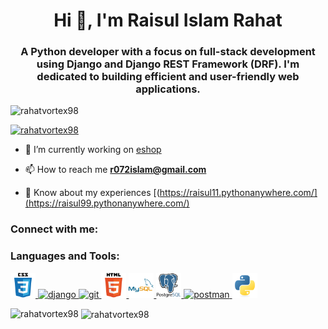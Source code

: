 <h1 align="center">Hi 👋, I'm Raisul Islam Rahat</h1>
<h3 align="center">A Python developer with a focus on full-stack development using Django and Django REST Framework (DRF). I'm dedicated to building efficient and user-friendly web applications.</h3>

<p align="left"> <img src="https://komarev.com/ghpvc/?username=rahatvortex98&label=Profile%20views&color=0e75b6&style=flat" alt="rahatvortex98" /> </p>

<p align="left"> <a href="https://github.com/ryo-ma/github-profile-trophy"><img src="https://github-profile-trophy.vercel.app/?username=rahatvortex98" alt="rahatvortex98" /></a> </p>

- 🔭 I’m currently working on [eshop](https://github.com/RahatVortex98/eshop)

- 📫 How to reach me **r072islam@gmail.com**

- 📄 Know about my experiences [(https://raisul11.pythonanywhere.com/](https://raisul99.pythonanywhere.com/)

<h3 align="left">Connect with me:</h3>
<p align="left">
</p>

<h3 align="left">Languages and Tools:</h3>
<p align="left"> <a href="https://www.w3schools.com/css/" target="_blank" rel="noreferrer"> <img src="https://raw.githubusercontent.com/devicons/devicon/master/icons/css3/css3-original-wordmark.svg" alt="css3" width="40" height="40"/> </a> <a href="https://www.djangoproject.com/" target="_blank" rel="noreferrer"> <img src="https://cdn.worldvectorlogo.com/logos/django.svg" alt="django" width="40" height="40"/> </a> <a href="https://git-scm.com/" target="_blank" rel="noreferrer"> <img src="https://www.vectorlogo.zone/logos/git-scm/git-scm-icon.svg" alt="git" width="40" height="40"/> </a> <a href="https://www.w3.org/html/" target="_blank" rel="noreferrer"> <img src="https://raw.githubusercontent.com/devicons/devicon/master/icons/html5/html5-original-wordmark.svg" alt="html5" width="40" height="40"/> </a> <a href="https://www.mysql.com/" target="_blank" rel="noreferrer"> <img src="https://raw.githubusercontent.com/devicons/devicon/master/icons/mysql/mysql-original-wordmark.svg" alt="mysql" width="40" height="40"/> </a> <a href="https://www.postgresql.org" target="_blank" rel="noreferrer"> <img src="https://raw.githubusercontent.com/devicons/devicon/master/icons/postgresql/postgresql-original-wordmark.svg" alt="postgresql" width="40" height="40"/> </a> <a href="https://postman.com" target="_blank" rel="noreferrer"> <img src="https://www.vectorlogo.zone/logos/getpostman/getpostman-icon.svg" alt="postman" width="40" height="40"/> </a> <a href="https://www.python.org" target="_blank" rel="noreferrer"> <img src="https://raw.githubusercontent.com/devicons/devicon/master/icons/python/python-original.svg" alt="python" width="40" height="40"/> </a> </p>

<p><img align="left" src="https://github-readme-stats.vercel.app/api/top-langs?username=rahatvortex98&show_icons=true&locale=en&layout=compact" alt="rahatvortex98" /></p>

<p>&nbsp;<img align="center" src="https://github-readme-stats.vercel.app/api?username=rahatvortex98&show_icons=true&locale=en" alt="rahatvortex98" /></p>
